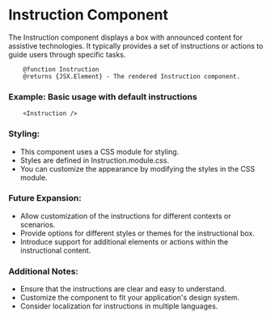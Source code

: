 # Instruction Component

The Instruction component displays a box with announced content for assistive technologies. It typically provides a set of instructions or actions to guide users through specific tasks.

```
    @function Instruction
    @returns {JSX.Element} - The rendered Instruction component.
```

### Example: Basic usage with default instructions

```
    <Instruction />
```

### Styling:

- This component uses a CSS module for styling.
- Styles are defined in Instruction.module.css.
- You can customize the appearance by modifying the styles in the CSS module.

### Future Expansion:

- Allow customization of the instructions for different contexts or scenarios.
- Provide options for different styles or themes for the instructional box.
- Introduce support for additional elements or actions within the instructional content.

### Additional Notes:

- Ensure that the instructions are clear and easy to understand.
- Customize the component to fit your application's design system.
- Consider localization for instructions in multiple languages.
